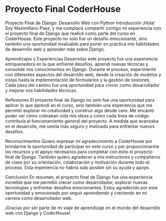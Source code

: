 # Proyecto Final CoderHouse

Proyecto Final de Django: Desarrollo Web con Python
Introducción
¡Hola! Soy Maximiliano Paez, y me complace compartir contigo mi experiencia con el proyecto final de Django que realicé como parte del curso en CoderHouse. Este proyecto no solo fue un desafío emocionante, sino también una oportunidad invaluable para poner en práctica mis habilidades de desarrollo web y aprender más sobre Django.

Aprendizajes y Experiencias
Desarrollar este proyecto fue una experiencia enriquecedora en la que enfrenté desafíos, aprendí nuevas técnicas y consolidé mis conocimientos en Django. Durante el proceso, experimenté con diferentes aspectos del desarrollo web, desde la creación de modelos y vistas hasta la implementación de formularios y la gestión de sesiones. Cada paso del camino fue una oportunidad para crecer como desarrollador y mejorar mis habilidades técnicas.

Reflexiones
El proyecto final de Django no solo fue una oportunidad para aplicar lo que aprendí en el curso, sino también una experiencia que me permitió explorar mi creatividad y construir algo desde cero. Me encantó poder ver cómo cobraban vida mis ideas y cómo cada línea de código contribuía al funcionamiento general del proyecto. A medida que avanzaba en el desarrollo, me sentía más seguro y motivado para enfrentar nuevos desafíos.

Reconocimientos
Quiero expresar mi agradecimiento a CoderHouse por brindarme la oportunidad de participar en este curso y por proporcionarme los recursos y el apoyo necesarios para completar con éxito el proyecto final de Django. También quiero agradecer a mis instructores y compañeros de clase por su orientación, colaboración y motivación durante todo el proceso. Esta experiencia no habría sido posible sin su ayuda y apoyo.

Conclusión
En resumen, el proyecto final de Django fue una experiencia increíble que me permitió crecer como desarrollador, explorar nuevas tecnologías y enfrentar desafíos emocionantes. Estoy agradecido por esta oportunidad y emocionado por seguir aprendiendo y creciendo en mi carrera como desarrollador web.

¡Gracias por ser parte de mi viaje de aprendizaje en el mundo del desarrollo web con Django y CoderHouse!